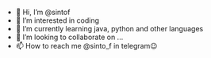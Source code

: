 - 👋 Hi, I’m @sintof
- 👀 I’m interested in coding 
- 🌱 I’m currently learning java, python and other languages 
- 💞️ I’m looking to collaborate on ...
- 📫 How to reach me @sinto_f in telegram😉

<!---
sintof/sintof is a ✨ special ✨ repository because its `README.md` (this file) appears on your GitHub profile.
You can click the Preview link to take a look at your changes.
--->
